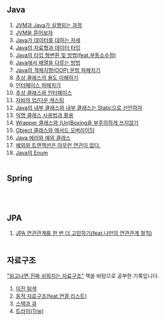 ## Java
1. [JVM과 Java가 실행되는 과정](https://leejin-dev.notion.site/JVM-Java-1ca635979cdd80068f53e0da1c7b24db?pvs=4)
2. [JVM을 뜯어보자](https://leejin-dev.notion.site/JVM-1cf635979cdd80bebd34df3e3ee2b46b?pvs=4)
3. [Java가 데이터를 대하는 자세](https://leejin-dev.notion.site/Java-1cf635979cdd80959be2c5f96775ca1f?pvs=4)
4. [Java의 자료형과 데이터 타입](https://blog.naver.com/dkslaus_1015/223733116146)
5. [Java의 타입 형변환 및 방법(feat.부동소수점)](https://blog.naver.com/dkslaus_1015/223737296000)
6. [Java에서 배열을 다루는 방법](https://blog.naver.com/dkslaus_1015/223755837675)
7. [Java의 객체지향(OOP) 문법 파헤치기](https://leejin-dev.notion.site/Java-1cf635979cdd8008b0f5fa7669d1d112?pvs=4)
8. [추상 클래스의 용도 이해하기](https://leejin-dev.notion.site/Abstract-1d0635979cdd80e4a435db40c3f98cc8?pvs=4)
9. [인터페이스 파헤치기](https://leejin-dev.notion.site/1d2635979cdd8058866ac762a1222cd9?pvs=4)
10. [추상 클래스와 인터페이스](https://leejin-dev.notion.site/1d3635979cdd80d9b352c78bc0cf8aa4?pvs=4)
11. [자바의 업/다운 캐스팅](https://leejin-dev.notion.site/Java-1dc635979cdd802b9f61d06faf48e784?pvs=4)
12. [Java의 내부 클래스와 내부 클래스는 Static으로 선언하자](https://leejin-dev.notion.site/static-1dc635979cdd8045a94dfa971bdb20d1?pvs=4)
13. [익명 클래스 사용법과 활용](https://leejin-dev.notion.site/1de635979cdd8061a7b8f7f97ce6cf50?pvs=4)
14. [Wrapper 클래스와 (Un)Boxing을 부주의하게 쓰지않기](https://leejin-dev.notion.site/Wrapper-Un-Boxing-1de635979cdd8030ac08c82422b16957?pvs=4)
15. [Object 클래스와 메서드 오버라이딩](https://leejin-dev.notion.site/Object-1e0635979cdd80559f26e64d363cf0f5?pvs=4)
16. [Java 에러와 예외 클래스](https://leejin-dev.notion.site/1e4635979cdd80cdbe03ef2bf2683bb6?pvs=4)
17. [예외와 트랜잭션은 아무런 연관이 없다.](https://leejin-dev.notion.site/1e5635979cdd8050a214db6918a9a178?pvs=4)
18. [Java의 Enum](https://leejin-dev.notion.site/Enum-1e7635979cdd8037a09efb1ac641888e?pvs=4)
<br></br>

## Spring
<br></br>

## JPA
1. [JPA 연관관계를 한 번 더 고민하기(feat.나만의 연관관계 철칙)](https://leejin-dev.notion.site/JPA-Entity-1c9635979cdd80cf9958f1e8f8369c7c?pvs=4)
<br></br>

## 자료구조
["읽고나면 진짜 쉬워지는 자료구조"](https://product.kyobobook.co.kr/detail/S000212705529) 책을 바탕으로 공부한 기록입니다.
1. [이진 탐색](https://blog.naver.com/dkslaus_1015/223712542382)
2. [동적 자료구조(feat.연결 리스트)](https://blog.naver.com/dkslaus_1015/223732195606)
3. [스택과 큐](https://blog.naver.com/dkslaus_1015/223734345076)
4. [트라이(Trie)](https://blog.naver.com/dkslaus_1015/223726627487)
<br></br>
